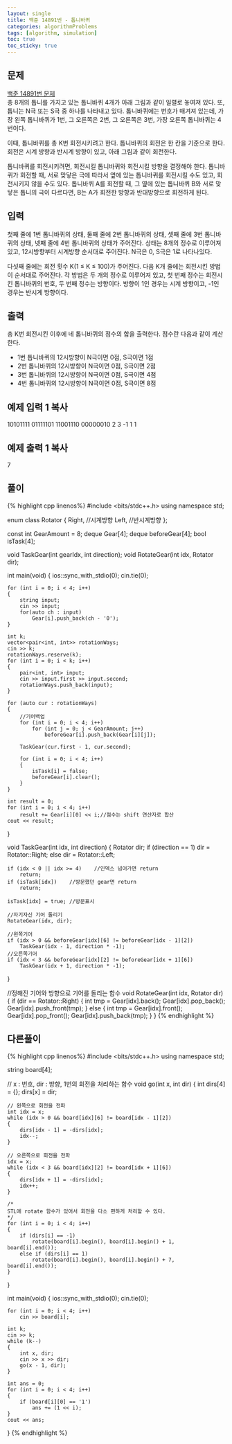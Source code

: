 ```yaml
---
layout: single
title: 백준 14891번 - 톱니바퀴
categories: algorithmProblems
tags: [algorithm, simulation]
toc: true
toc_sticky: true
---
```


## 문제
[백준 14891번 문제](https://www.acmicpc.net/problem/14891) <br>
총 8개의 톱니를 가지고 있는 톱니바퀴 4개가 아래 그림과 같이 일렬로 놓여져 있다. 또, 톱니는 N극 또는 S극 중 하나를 나타내고 있다. 톱니바퀴에는 번호가 매겨져 있는데, 가장 왼쪽 톱니바퀴가 1번, 그 오른쪽은 2번, 그 오른쪽은 3번, 가장 오른쪽 톱니바퀴는 4번이다.

이때, 톱니바퀴를 총 K번 회전시키려고 한다. 톱니바퀴의 회전은 한 칸을 기준으로 한다. 회전은 시계 방향과 반시계 방향이 있고, 아래 그림과 같이 회전한다.

톱니바퀴를 회전시키려면, 회전시킬 톱니바퀴와 회전시킬 방향을 결정해야 한다. 톱니바퀴가 회전할 때, 서로 맞닿은 극에 따라서 옆에 있는 톱니바퀴를 회전시킬 수도 있고, 회전시키지 않을 수도 있다. 톱니바퀴 A를 회전할 때, 그 옆에 있는 톱니바퀴 B와 서로 맞닿은 톱니의 극이 다르다면, B는 A가 회전한 방향과 반대방향으로 회전하게 된다.

## 입력

첫째 줄에 1번 톱니바퀴의 상태, 둘째 줄에 2번 톱니바퀴의 상태, 셋째 줄에 3번 톱니바퀴의 상태, 넷째 줄에 4번 톱니바퀴의 상태가 주어진다. 상태는 8개의 정수로 이루어져 있고, 12시방향부터 시계방향 순서대로 주어진다. N극은 0, S극은 1로 나타나있다.

다섯째 줄에는 회전 횟수 K(1 ≤ K ≤ 100)가 주어진다. 다음 K개 줄에는 회전시킨 방법이 순서대로 주어진다. 각 방법은 두 개의 정수로 이루어져 있고, 첫 번째 정수는 회전시킨 톱니바퀴의 번호, 두 번째 정수는 방향이다. 방향이 1인 경우는 시계 방향이고, -1인 경우는 반시계 방향이다.

## 출력

총 K번 회전시킨 이후에 네 톱니바퀴의 점수의 합을 출력한다. 점수란 다음과 같이 계산한다.

- 1번 톱니바퀴의 12시방향이 N극이면 0점, S극이면 1점
- 2번 톱니바퀴의 12시방향이 N극이면 0점, S극이면 2점
- 3번 톱니바퀴의 12시방향이 N극이면 0점, S극이면 4점
- 4번 톱니바퀴의 12시방향이 N극이면 0점, S극이면 8점

## 예제 입력 1 복사

10101111
01111101
11001110
00000010
2
3 -1
1 1

## 예제 출력 1 복사

7

## 풀이
{% highlight cpp linenos%}
#include <bits/stdc++.h>
using namespace std;

enum class Rotator
{
    Right,  //시계방향
    Left,   //반시계방향
};

const int GearAmount = 8;
deque<int> Gear[4];
deque<int> beforeGear[4];
bool isTask[4];

void TaskGear(int gearIdx, int direction);
void RotateGear(int idx, Rotator dir);

int main(void)
{
    ios::sync_with_stdio(0);
    cin.tie(0);

    for (int i = 0; i < 4; i++)
    {
        string input;
        cin >> input;
        for(auto ch : input)
            Gear[i].push_back(ch - '0');
    }

    int k;
    vector<pair<int, int>> rotationWays;
    cin >> k;
    rotationWays.reserve(k);
    for (int i = 0; i < k; i++)
    {
        pair<int, int> input;
        cin >> input.first >> input.second;
        rotationWays.push_back(input);
    }

    for (auto cur : rotationWays)
    {
        //기어백업
        for (int i = 0; i < 4; i++)
            for (int j = 0; j < GearAmount; j++)
                beforeGear[i].push_back(Gear[i][j]);

        TaskGear(cur.first - 1, cur.second);

        for (int i = 0; i < 4; i++)
        {
            isTask[i] = false;
            beforeGear[i].clear();
        }
    }

    int result = 0;
    for (int i = 0; i < 4; i++)
        result += Gear[i][0] << i;//점수는 shift 연산자로 합산
    cout << result;
}

void TaskGear(int idx, int direction)
{
    Rotator dir;
    if (direction == 1)
        dir = Rotator::Right;
    else
        dir = Rotator::Left;

    if (idx < 0 || idx >= 4)    //인덱스 넘어가면 return
        return;
    if (isTask[idx])    //방문했던 gear면 return
        return;

    isTask[idx] = true; //방문표시

    //자기자신 기어 돌리기
    RotateGear(idx, dir);

    //왼쪽기어
    if (idx > 0 && beforeGear[idx][6] != beforeGear[idx - 1][2])
        TaskGear(idx - 1, direction * -1);
    //오른쪽기어
    if (idx < 3 && beforeGear[idx][2] != beforeGear[idx + 1][6])
        TaskGear(idx + 1, direction * -1);
}

//정해진 기어와 방향으로 기어를 돌리는 함수
void RotateGear(int idx, Rotator dir)
{
    if (dir == Rotator::Right)
    {
        int tmp = Gear[idx].back();
        Gear[idx].pop_back();
        Gear[idx].push_front(tmp);
    }
    else
    {
        int tmp = Gear[idx].front();
        Gear[idx].pop_front();
        Gear[idx].push_back(tmp);
    }
}
{% endhighlight %}

## 다른풀이
{% highlight cpp linenos%}
#include <bits/stdc++.h>
using namespace std;

string board[4];

// x : 번호, dir : 방향, 1번의 회전을 처리하는 함수
void go(int x, int dir) 
{
    int dirs[4] = {};
    dirs[x] = dir;

    // 왼쪽으로 회전을 전파
    int idx = x;
    while (idx > 0 && board[idx][6] != board[idx - 1][2]) 
    {
        dirs[idx - 1] = -dirs[idx];
        idx--;
    }

    // 오른쪽으로 회전을 전파
    idx = x;
    while (idx < 3 && board[idx][2] != board[idx + 1][6]) 
    {
        dirs[idx + 1] = -dirs[idx];
        idx++;
    }

    /*
    STL에 rotate 함수가 있어서 회전을 다소 편하게 처리할 수 있다.
    */
    for (int i = 0; i < 4; i++) 
    {
        if (dirs[i] == -1)
            rotate(board[i].begin(), board[i].begin() + 1, board[i].end());
        else if (dirs[i] == 1)
            rotate(board[i].begin(), board[i].begin() + 7, board[i].end());
    }
}

int main(void) 
{
    ios::sync_with_stdio(0);
    cin.tie(0);

    for (int i = 0; i < 4; i++) 
        cin >> board[i];

    int k;
    cin >> k;
    while (k--) 
    {
        int x, dir;
        cin >> x >> dir;
        go(x - 1, dir);
    }

    int ans = 0;
    for (int i = 0; i < 4; i++)
    {
        if (board[i][0] == '1') 
            ans += (1 << i);
    }
    cout << ans;
}
{% endhighlight %}